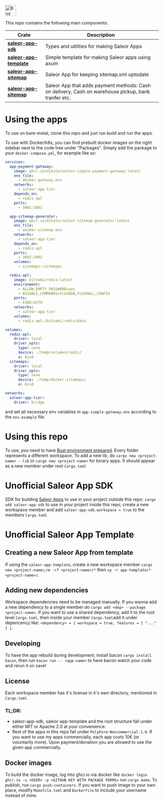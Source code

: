 <a href='https://ko-fi.com/A0A8Q3SVZ' target='_blank'><img height='36' style='border:0px;height:36px;' src='https://storage.ko-fi.com/cdn/kofi4.png?v=3' border='0' alt='Buy Me a Coffee at ko-fi.com' /></a>

This repo contains the following main components:

| Crate                                                                                                 | Description                                                                                         |
| ----------------------------------------------------------------------------------------------------- | --------------------------------------------------------------------------------------------------- |
| [**saleor-app-sdk**](https://crates.io/crates/sdk)                                                    | Types and utilities for making Saleor Apps                                                          |
| [**saleor-app-template**](https://github.com/djkato/saleor-apps-rs/tree/master/app-template)          | Simple template for making Saleor apps using axum                                                   |
| [**saleor-app-sitemap**](https://github.com/djkato/saleor-apps-rs/tree/master/sitemap-generator)      | Saleor App for keeping sitemap.xml uptodate                                                         |
| [**saleor-app-sitemap**](https://github.com/djkato/saleor-apps-rs/tree/master/simple-payment-gateway) | Saleor App that adds payment methods: Cash on delivery, Cash on warehouse pickup, bank tranfer etc. |

# Using the apps

To use on bare-metal, clone this repo and just run build and run the apps.

To use with Docker/k8s, you can find prebuilt docker images on the right sidebar next to the code tree under "Packages".
Simply add the package to your `docker-compose.yml`, for example like so:

```yml
services:
  app-payment-gateway:
    image: ghcr.io/djkato/saleor-simple-payment-gateway:latest
    env_file:
      - docker-gateway.env
    networks:
      - saleor-app-tier
    depends_on:
      - redis-apl
    ports:
      - 3001:3001

  app-sitemap-generator:
    image: ghcr.io/djkato/saleor-sitemap-generator:latest
    env_file:
      - docker-sitemap.env
    networks:
      - saleor-app-tier
    depends_on:
      - redis-apl
    ports:
      - 3002:3002
    volumes:
      - sitemaps:/sitemaps

  redis-apl:
    image: bitnami/redis:latest
    environment:
      - ALLOW_EMPTY_PASSWORD=yes
      - DISABLE_COMMANDS=FLUSHDB,FLUSHALL,CONFIG
    ports:
      - 6380:6379
    networks:
      - saleor-app-tier
    volumes:
      - redis-apl:/bitnami/redis/data

volumes:
  redis-apl:
    driver: local
    driver_opts:
      type: none
      device: ./temp/volumes/redis/
      o: bind
  sitemaps:
    driver: local
    driver_opts:
      type: none
      device: ./temp/docker-sitemaps/
      o: bind

networks:
  saleor-app-tier:
    driver: bridge
```

and set all necessary env variables in `app-simple-gateway.env` according to the `env.example` file.

# Using this repo

To use, you need to have [Rust environment prepared](https://rustup.rs/).
Every folder represents a different workspace. To add a new lib, do `cargo new <project-name> --lib` or `cargo new <project-name>` for binary apps. It should appear as a new member under root `Cargo.toml`

# Unofficial Saleor App SDK

SDK for building [Saleor Apps](https://github.com/saleor/apps)
to use in your project outside this repo: `cargo add saleor-app-sdk`
to use in your project inside this repo, create a new workspace member and add `saleor-app-sdk.workspace = true` to the members `Cargo.toml`

# Unofficial Saleor App Template

## Creating a new Saleor App from template

If using the `saleor-app-template`, create a new workspace member `cargo new <project-name>`,`rm -rf <project-name>/*` then `cp -r app-template/* <project-name>/`.

## Adding new dependencies

Workspace dependencies need to be managed manually. If you wanna add a new dependency to a single member do `cargo add <dep> --package <project-name>`.
If you want to use a shared dependency, add it to the root level `Cargo.toml`,
then inside your member `Cargo.toml`add it under depencency like: `<dependency> = { workspace = true, features = [ "..." ] }`.

## Developing

To have the app rebuild during development, install bacon `cargo install bacon`, then run `bacon run -- <app-name>` to have bacon watch your code and rerun it on save!

## License

Each workspace member has it's license in it's own directory, mentioned in `Cargo.toml`.

### TL;DR:

- saleor-app-sdk, saleor-app-template and the root structure fall under either MIT or Apache 2.0 at your convenience.
- Rest of the apps in this repo fall under `PolyForm-Noncommercial-1.0`. If you want to use my apps commercially, each app costs 10€ (or voluntarily more). Upon payment/donation you are allowed to use the given app commercially.

## Docker images

To build the docker image, log into ghcr.io via docker like `docker login ghcr.io -u <USER> -p <GITHUB KEY WITH PACKAGE PERMS>` run `cargo make`. To publish, run `cargo push-containers`. If you want to push image to your own place, modify `Makefile.toml` and `Dockerfile` to include your username instead of mine.
